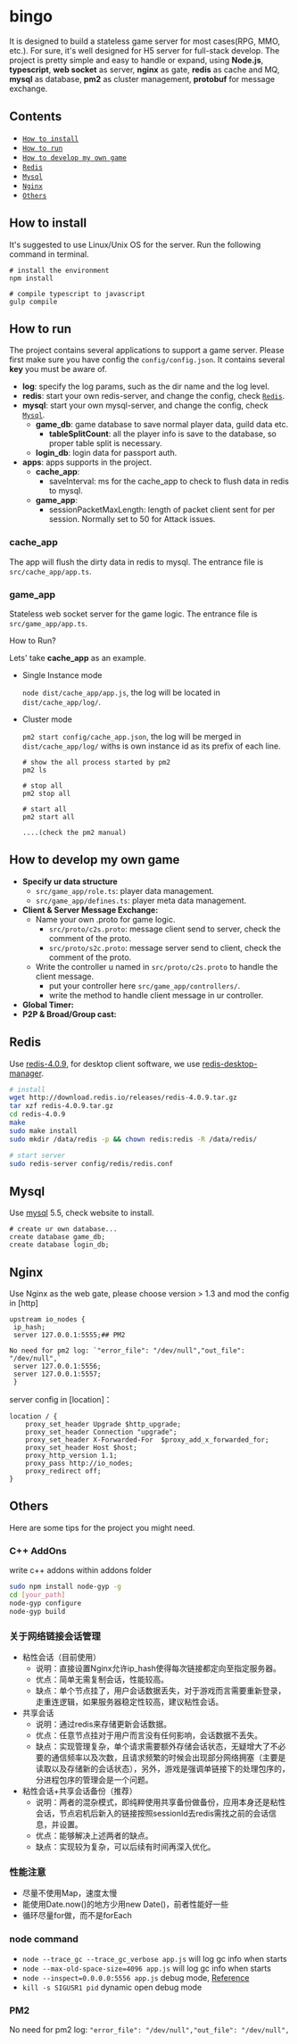 # bingo

It is designed to build a stateless game server for most cases(RPG, MMO, etc.). For sure, it's well designed for H5 server for full-stack develop.
The project is pretty simple and easy to handle or expand, 
using **Node.js**, **typescript**, **web socket** as server, **nginx** as gate, **redis** as cache and MQ, **mysql** as database, **pm2** as cluster management, **protobuf** for message exchange.

## Contents

* [`How to install`](#how-to-install)
* [`How to run`](#how-to-run)
* [`How to develop my own game`](#how-to-develop-my-own-game)
* [`Redis`](#redis)
* [`Mysql`](#mysql)
* [`Nginx`](#nginx)
* [`Others`](#others)

## How to install

It's suggested to use Linux/Unix OS for the server. Run the following command in terminal.
```
# install the environment
npm install

# compile typescript to javascript
gulp compile
```
## How to run

The project contains several applications to support a game server. Please first make sure you have config the `config/config.json`.
It contains several **key** you must be aware of.
* **log**: specify the log params, such as the dir name and the log level.
* **redis**: start your own redis-server, and change the config, check [`Redis`](#redis).
* **mysql**: start your own mysql-server, and change the config, check [`Mysql`](#mysql).
    * **game_db**: game database to save normal player data, guild data etc.
        * **tableSplitCount**: all the player info is save to the database, so proper table split is necessary.
    * **login_db**: login data for passport auth.
* **apps**: apps supports in the project.
    * **cache_app**: 
        * saveInterval: ms for the cache_app to check to flush data in redis to mysql.
    * **game_app**:
        * sessionPacketMaxLength: length of packet client sent for per session. Normally set to 50 for Attack issues.

### cache_app

The app will flush the dirty data in redis to mysql. The entrance file is `src/cache_app/app.ts`. 

### game_app

Stateless web socket server for the game logic. The entrance file is `src/game_app/app.ts`.

How to Run? 

Lets' take **cache_app** as an example.

* Single Instance mode

    `node dist/cache_app/app.js`, the log will be located in `dist/cache_app/log/`.
* Cluster mode
 
    `pm2 start config/cache_app.json`, the log will be merged in `dist/cache_app/log/` withs is own instance id as its prefix of each line.
    
    ```
    # show the all process started by pm2
    pm2 ls
    
    # stop all
    pm2 stop all
    
    # start all
    pm2 start all
    
    ....(check the pm2 manual)
    ```

## How to develop my own game

* **Specify ur data structure**
    * `src/game_app/role.ts`: player data management.
    * `src/game_app/defines.ts`: player meta data management.
* **Client & Server Message Exchange:** 
    * Name your own .proto for game logic.
        * `src/proto/c2s.proto`: message client send to server, check the comment of the proto.
        * `src/proto/s2c.proto`: message server send to client, check the comment of the proto.
    * Write the controller u named in `src/proto/c2s.proto` to handle the client message.
        * put your controller here `src/game_app/controllers/`.
        * write the method to handle client message in ur controller.
* **Global Timer:**
* **P2P & Broad/Group cast:**


## Redis

Use [redis-4.0.9](https://redis.io/download), for desktop client software, we use [redis-desktop-manager](https://redisdesktop.com/).

```bash
# install
wget http://download.redis.io/releases/redis-4.0.9.tar.gz
tar xzf redis-4.0.9.tar.gz
cd redis-4.0.9
make
sudo make install
sudo mkdir /data/redis -p && chown redis:redis -R /data/redis/

# start server
sudo redis-server config/redis/redis.conf
```

## Mysql 

Use [mysql](https://www.mysql.com/downloads/) 5.5, check website to install. 

```
# create ur own database...
create database game_db;
create database login_db;
```

## Nginx

Use Nginx as the web gate, please choose version > 1.3 and mod the config in [http]
```$xslt
upstream io_nodes {
 ip_hash;
 server 127.0.0.1:5555;## PM2

No need for pm2 log: `"error_file": "/dev/null","out_file": "/dev/null",`
 server 127.0.0.1:5556;
 server 127.0.0.1:5557;
 }
```
server config in [location]：
```
location / {
    proxy_set_header Upgrade $http_upgrade;
    proxy_set_header Connection "upgrade";
    proxy_set_header X-Forwarded-For  $proxy_add_x_forwarded_for;
    proxy_set_header Host $host;
    proxy_http_version 1.1;
    proxy_pass http://io_nodes;
    proxy_redirect off;
}
```

## Others

Here are some tips for the project you might need.

### C++ AddOns

write c++ addons within addons folder

```bash
sudo npm install node-gyp -g  
cd [your_path]  
node-gyp configure  
node-gyp build  
```

### 关于网络链接会话管理

* 粘性会话（目前使用）
    * 说明：直接设置Nginx允许ip_hash使得每次链接都定向至指定服务器。
    * 优点：简单无需复制会话，性能较高。
    * 缺点：单个节点挂了，用户会话数据丢失，对于游戏而言需要重新登录，走重连逻辑，如果服务器稳定性较高，建议粘性会话。
* 共享会话
    * 说明：通过redis来存储更新会话数据。
    * 优点：任意节点挂对于用户而言没有任何影响，会话数据不丢失。
    * 缺点：实现管理复杂，单个请求需要额外存储会话状态，无疑增大了不必要的通信频率以及次数，且请求频繁的时候会出现部分网络拥塞（主要是读取以及存储新的会话状态），另外，游戏是强调单链接下的处理包序的，分进程包序的管理会是一个问题。
* 粘性会话+共享会话备份（推荐）
    * 说明：两者的混杂模式，即纯粹使用共享备份做备份，应用本身还是粘性会话，节点宕机后新入的链接按照sessionId去redis需找之前的会话信息，并设置。
    * 优点：能够解决上述两者的缺点。
    * 缺点：实现较为复杂，可以后续有时间再深入优化。

### 性能注意

* 尽量不使用Map，速度太慢
* 能使用Date.now()的地方少用new Date()，前者性能好一些
* 循环尽量for做，而不是forEach

### node command

* `node --trace_gc --trace_gc_verbose app.js` will log gc info when starts
* `node --max-old-space-size=4096 app.js` will log gc info when starts
* `node --inspect=0.0.0.0:5556 app.js` debug mode, [Reference](http://morning.work/page/maintainable-nodejs/debuging-nodejs-with-chrome-devtools.html)
* `kill -s SIGUSR1 pid` dynamic open debug mode
### PM2

No need for pm2 log: `"error_file": "/dev/null","out_file": "/dev/null",`